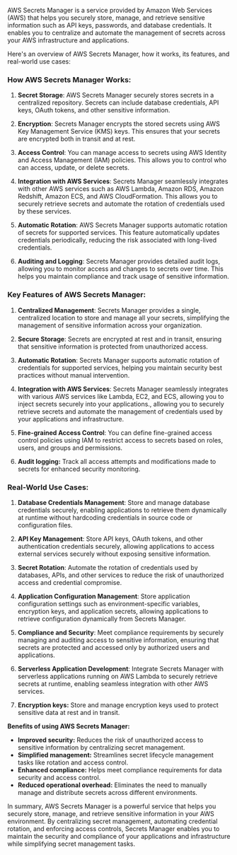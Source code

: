 AWS Secrets Manager is a service provided by Amazon Web Services (AWS) that helps you securely store, manage, and retrieve sensitive information such as API keys, passwords, and database credentials. It enables you to centralize and automate the management of secrets across your AWS infrastructure and applications. 

Here's an overview of AWS Secrets Manager, how it works, its features, and real-world use cases:

### How AWS Secrets Manager Works:

1. **Secret Storage**: AWS Secrets Manager securely stores secrets in a centralized repository. Secrets can include database credentials, API keys, OAuth tokens, and other sensitive information.

2. **Encryption**: Secrets Manager encrypts the stored secrets using AWS Key Management Service (KMS) keys. This ensures that your secrets are encrypted both in transit and at rest.

3. **Access Control**: You can manage access to secrets using AWS Identity and Access Management (IAM) policies. This allows you to control who can access, update, or delete secrets.

4. **Integration with AWS Services**: Secrets Manager seamlessly integrates with other AWS services such as AWS Lambda, Amazon RDS, Amazon Redshift, Amazon ECS, and AWS CloudFormation. This allows you to securely retrieve secrets and automate the rotation of credentials used by these services.

5. **Automatic Rotation**: AWS Secrets Manager supports automatic rotation of secrets for supported services. This feature automatically updates credentials periodically, reducing the risk associated with long-lived credentials.

6. **Auditing and Logging**: Secrets Manager provides detailed audit logs, allowing you to monitor access and changes to secrets over time. This helps you maintain compliance and track usage of sensitive information.

### Key Features of AWS Secrets Manager:

1. **Centralized Management**: Secrets Manager provides a single, centralized location to store and manage all your secrets, simplifying the management of sensitive information across your organization.

2. **Secure Storage**: Secrets are encrypted at rest and in transit, ensuring that sensitive information is protected from unauthorized access.

3. **Automatic Rotation**: Secrets Manager supports automatic rotation of credentials for supported services, helping you maintain security best practices without manual intervention.

4. **Integration with AWS Services**: Secrets Manager seamlessly integrates with various AWS services like Lambda, EC2, and ECS, allowing you to inject secrets securely into your applications., allowing you to securely retrieve secrets and automate the management of credentials used by your applications and infrastructure.

5. **Fine-grained Access Control**: You can define fine-grained access control policies using IAM to restrict access to secrets based on roles, users, and groups and permissions.
   
6. **Audit logging:** Track all access attempts and modifications made to secrets for enhanced security monitoring.
   
### Real-World Use Cases:

1. **Database Credentials Management**: Store and manage database credentials securely, enabling applications to retrieve them dynamically at runtime without hardcoding credentials in source code or configuration files.

2. **API Key Management**: Store API keys, OAuth tokens, and other authentication credentials securely, allowing applications to access external services securely without exposing sensitive information.

3. **Secret Rotation**: Automate the rotation of credentials used by databases, APIs, and other services to reduce the risk of unauthorized access and credential compromise.

4. **Application Configuration Management**: Store application configuration settings such as environment-specific variables, encryption keys, and application secrets, allowing applications to retrieve configuration dynamically from Secrets Manager.

5. **Compliance and Security**: Meet compliance requirements by securely managing and auditing access to sensitive information, ensuring that secrets are protected and accessed only by authorized users and applications.

6. **Serverless Application Development**: Integrate Secrets Manager with serverless applications running on AWS Lambda to securely retrieve secrets at runtime, enabling seamless integration with other AWS services.

7. **Encryption keys:** Store and manage encryption keys used to protect sensitive data at rest and in transit.

**Benefits of using AWS Secrets Manager:**

* **Improved security:** Reduces the risk of unauthorized access to sensitive information by centralizing secret management.
* **Simplified management:** Streamlines secret lifecycle management tasks like rotation and access control.
* **Enhanced compliance:** Helps meet compliance requirements for data security and access control.
* **Reduced operational overhead:** Eliminates the need to manually manage and distribute secrets across different environments.

In summary, AWS Secrets Manager is a powerful service that helps you securely store, manage, and retrieve sensitive information in your AWS environment. By centralizing secret management, automating credential rotation, and enforcing access controls, Secrets Manager enables you to maintain the security and compliance of your applications and infrastructure while simplifying secret management tasks.
